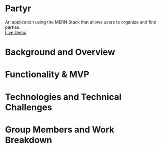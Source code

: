 # Partyr
An application using the MERN Stack that allows users to organize and find parties.  
[Live Demo](#)

# Background and Overview  

# Functionality & MVP  

# Technologies and Technical Challenges  

# Group Members and Work Breakdown
